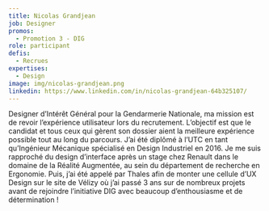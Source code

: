 ```yaml
---
title: Nicolas Grandjean
job: Designer
promos:
  - Promotion 3 - DIG
role: participant
defis:
  - Recrues
expertises:
  - Design
image: img/nicolas-grandjean.png
linkedin: https://www.linkedin.com/in/nicolas-grandjean-64b325107/
---
```


Designer d’Intérêt Général pour la Gendarmerie Nationale, ma mission est de revoir l’expérience utilisateur lors du recrutement. L’objectif est que le candidat et tous ceux qui gèrent son dossier aient la meilleure expérience possible tout au long du parcours. J’ai été diplômé à l’UTC en tant qu’Ingénieur Mécanique spécialisé en Design Industriel en 2016. Je me suis rapproché du design d’interface après un stage chez Renault dans le domaine de la Réalité Augmentée, au sein du département de recherche en Ergonomie. Puis, j’ai été appelé par Thales afin de monter une cellule d’UX Design sur le site de Vélizy où j’ai passé 3 ans sur de nombreux projets avant de rejoindre l’initiative DIG avec beaucoup d’enthousiasme et de détermination !
